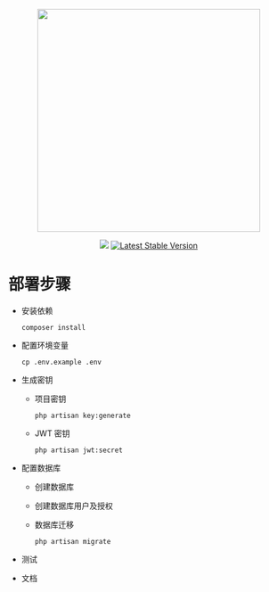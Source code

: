 <p align="center"><a href="https://laravel.com" target="_blank"><img src="https://blog-cn.curatorc.com/resources/images/ggt-coder/menu-title.png" width="400"></a></p>

<p align="center">
<a href="https://blog-cn.curatorc.com/#/ggt-coder/README"><img src="https://img.shields.io/badge/ggt--coder-v1.1.2-orange"></a>
<a href="https://packagist.org/packages/laravel/framework"><img src="https://img.shields.io/packagist/v/laravel/framework" alt="Latest Stable Version"></a>
</p>

# 部署步骤
* 安装依赖

  ```
  composer install
  ```

* 配置环境变量

  ```
  cp .env.example .env
  ```

* 生成密钥
  * 项目密钥

    ```
    php artisan key:generate
    ```

  * JWT 密钥

    ```
    php artisan jwt:secret
    ```
* 配置数据库
  * 创建数据库
  * 创建数据库用户及授权
  * 数据库迁移

    ```
    php artisan migrate
    ```
* 测试
* 文档